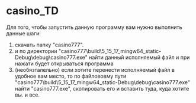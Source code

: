 # casino_TD
Для того, чтобы запустить данную программу вам нужно выполнить данные шаги:
1. скачать папку  "casino777".
2. и по директории "casino777\build\5_15_17_mingw64_static-Debug\debug\casino777.exe" найти данный исполняемый файл и при нажати будет открываться программа
3. (необязталельно) если хотите перенести исполняемый файл в удобное вам место, то по файлововму пути "casino777\build\5_15_17_mingw64_static-Debug\debug\casino777.exe"  найти "casino777.exe", скопировать его и вставить туда,
куда хотите вы.
и все.
